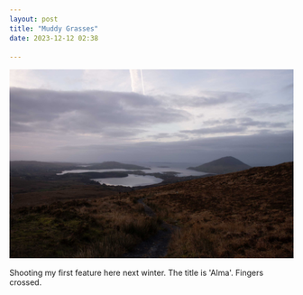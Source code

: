 ```yaml
---
layout: post
title: "Muddy Grasses"
date: 2023-12-12 02:38

---
```

![muddy-grasses](/images/fragments/muddy-grasses.jpg)

Shooting my first feature here next winter. The title is 'Alma'. Fingers crossed.
